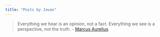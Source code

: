 ```yaml
---
title: "Posts by Javan"
---
```

> Everything we hear is an opinion, not a fact. Everything we see is a perspective, not the truth. - [Marcus Aurelius]("https://en.wikipedia.org/wiki/Marcus_Aurelius#Writings" "My Logseq after death will read like Meditations too")